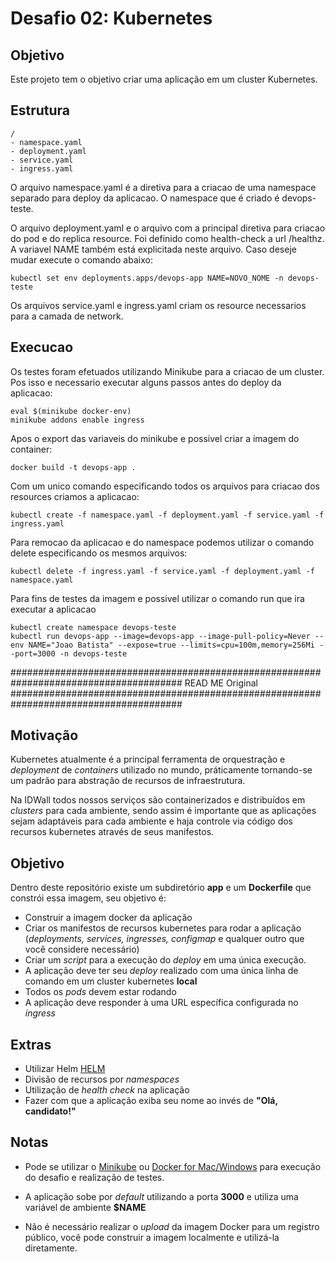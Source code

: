 # Desafio 02: Kubernetes
## Objetivo
Este projeto tem o objetivo criar uma aplicação em um cluster Kubernetes.

## Estrutura
```
/
- namespace.yaml
- deployment.yaml
- service.yaml 
- ingress.yaml
```

O arquivo namespace.yaml é a diretiva para a criacao de uma namespace separado para deploy da aplicacao. O namespace que é criado é devops-teste. 

O arquivo deployment.yaml e o arquivo com a principal diretiva para criacao do pod e do replica resource. Foi definido como health-check a url /healthz. A variavel NAME também está explicitada neste arquivo. Caso deseje mudar execute o comando abaixo:
```
kubectl set env deployments.apps/devops-app NAME=NOVO_NOME -n devops-teste
```

Os arquivos service.yaml e ingress.yaml criam os resource necessarios para a camada de network.

## Execucao
Os testes foram efetuados utilizando Minikube para a criacao de um cluster. Pos isso e necessario executar alguns passos antes do deploy da aplicacao:
``` 
eval $(minikube docker-env)
minikube addons enable ingress
```

Apos o export das variaveis do minikube e possivel criar a imagem do container:
```
docker build -t devops-app .
```

Com um unico comando especificando todos os arquivos para criacao dos resources criamos a aplicacao:
```
kubectl create -f namespace.yaml -f deployment.yaml -f service.yaml -f ingress.yaml
```

Para remocao da aplicacao e do namespace podemos utilizar o comando delete especificando os mesmos arquivos:
```
kubectl delete -f ingress.yaml -f service.yaml -f deployment.yaml -f namespace.yaml
```

Para fins de testes da imagem e possivel utilizar o comando run que ira executar a aplicacao
```
kubectl create namespace devops-teste
kubectl run devops-app --image=devops-app --image-pull-policy=Never --env NAME="Joao Batista" --expose=true --limits=cpu=100m,memory=256Mi --port=3000 -n devops-teste
```

#######################################################################################
READ ME Original
#######################################################################################
## Motivação

Kubernetes atualmente é a principal ferramenta de orquestração e _deployment_ de _containers_ utilizado no mundo, práticamente tornando-se um padrão para abstração de recursos de infraestrutura. 

Na IDWall todos nossos serviços são containerizados e distribuídos em _clusters_ para cada ambiente, sendo assim é importante que as aplicações sejam adaptáveis para cada ambiente e haja controle via código dos recursos kubernetes através de seus manifestos. 

## Objetivo
Dentro deste repositório existe um subdiretório **app** e um **Dockerfile** que constrói essa imagem, seu objetivo é:

- Construir a imagem docker da aplicação
- Criar os manifestos de recursos kubernetes para rodar a aplicação (_deployments, services, ingresses, configmap_ e qualquer outro que você considere necessário)
- Criar um _script_ para a execução do _deploy_ em uma única execução.
- A aplicação deve ter seu _deploy_ realizado com uma única linha de comando em um cluster kubernetes **local**
- Todos os _pods_ devem estar rodando
- A aplicação deve responder à uma URL específica configurada no _ingress_


## Extras 
- Utilizar Helm [HELM](https://helm.sh)
- Divisão de recursos por _namespaces_
- Utilização de _health check_ na aplicação
- Fazer com que a aplicação exiba seu nome ao invés de **"Olá, candidato!"**

## Notas

* Pode se utilizar o [Minikube](https://github.com/kubernetes/minikube) ou [Docker for Mac/Windows](https://docs.docker.com/docker-for-mac/) para execução do desafio e realização de testes.

* A aplicação sobe por _default_ utilizando a porta **3000** e utiliza uma variável de ambiente **$NAME**

* Não é necessário realizar o _upload_ da imagem Docker para um registro público, você pode construir a imagem localmente e utilizá-la diretamente.
